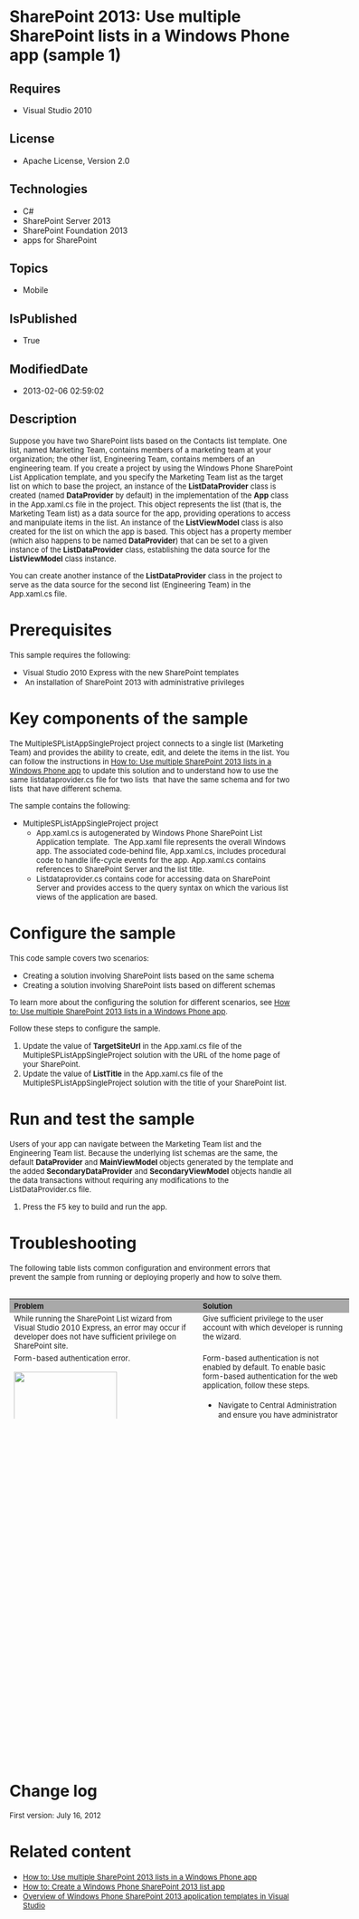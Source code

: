 # SharePoint 2013: Use multiple SharePoint lists in a Windows Phone app (sample 1)
## Requires
* Visual Studio 2010
## License
* Apache License, Version 2.0
## Technologies
* C#
* SharePoint Server 2013
* SharePoint Foundation 2013
* apps for SharePoint
## Topics
* Mobile
## IsPublished
* True
## ModifiedDate
* 2013-02-06 02:59:02
## Description

<p><span style="font-size:small">Suppose you have two SharePoint lists based on the Contacts list template. One list, named Marketing Team, contains members of a marketing team at your organization; the other list, Engineering Team, contains members of an engineering
 team. If you create a project by using the Windows Phone SharePoint List Application template, and you specify the Marketing Team list as the target list on which to base the project, an instance of the
<strong>ListDataProvider</strong> class is created (named <strong>DataProvider</strong> by default) in the implementation of the
<strong>App</strong> class in the App.xaml.cs file in the project. This object represents the list (that is, the Marketing Team list) as a data source for the app, providing operations to access and manipulate items in the list. An instance of the
<strong>ListViewModel</strong> class is also created for the list on which the app is based. This object has a property member (which also happens to be named
<strong>DataProvider</strong>) that can be set to a given instance of the <strong>
ListDataProvider</strong> class, establishing the data source for the <strong>ListViewModel</strong> class instance.</span></p>
<p><span style="font-size:small">You can create another instance of the <strong>ListDataProvider</strong> class in the project to serve as the data source for the second list (Engineering Team) in the App.xaml.cs file.</span></p>
<h1>Prerequisites</h1>
<p><span style="font-size:small">This sample requires the following:</span></p>
<ul>
<li><span style="font-size:small">Visual Studio 2010 Express with the new SharePoint templates</span>
</li><li><span style="font-size:small">&nbsp;</span><span style="font-size:small">An installation of SharePoint 2013 with administrative privileges</span>
</li></ul>
<h1>Key components of the sample</h1>
<p><span style="font-size:small">The MultipleSPListAppSingleProject project connects to a single list (Marketing Team) and provides the ability to create, edit, and delete the items in the list. You can follow the instructions in
<a href="http://msdn.microsoft.com/en-us/library/jj163289.aspx" target="_blank">How to: Use multiple SharePoint 2013 lists in a Windows Phone app</a> to update this solution and to understand how to use the same listdataprovider.cs file for two lists&nbsp;
 that have the same schema and for two lists&nbsp; that have different schema.</span></p>
<p><span style="font-size:small">The sample contains the following:</span></p>
<ul>
<li><span style="font-size:small">MultipleSPListAppSingleProject project</span>
<ul>
<li><span style="font-size:small">App.xaml.cs is autogenerated by Windows Phone SharePoint List Application template. &nbsp;The App.xaml file represents the overall Windows app. The associated code-behind file, App.xaml.cs, includes procedural code to handle
 life-cycle events for the app. App.xaml.cs contains references to SharePoint Server and the list title.</span>
</li><li><span style="font-size:small">Listdataprovider.cs contains code for accessing data on SharePoint Server and provides access to the query syntax on which the various list views of the application are based.</span>
</li></ul>
</li></ul>
<h1>Configure the sample</h1>
<p><span style="font-size:small">This code sample covers two scenarios:</span></p>
<ul>
<li><span style="font-size:small">Creating a solution involving SharePoint lists based on the same schema</span>
</li><li><span style="font-size:small">Creating a solution involving SharePoint lists based on different schemas</span>
</li></ul>
<p><span style="font-size:small">To learn more about the configuring the solution for different scenarios, see
<a href="http://msdn.microsoft.com/en-us/library/jj163289.aspx" target="_blank">How to: Use multiple SharePoint 2013 lists in a Windows Phone app</a>.</span></p>
<p><span style="font-size:small">Follow these steps to configure the sample.</span></p>
<ol>
<li><span style="font-size:small">Update the value of <strong>TargetSiteUrl</strong> in the App.xaml.cs file of the MultipleSPListAppSingleProject solution with the URL of the home page of your SharePoint.</span>
</li><li><span style="font-size:small">Update the value of <strong>ListTitle</strong> in the App.xaml.cs file of the MultipleSPListAppSingleProject solution with the title of your SharePoint list.</span>
</li></ol>
<h1>Run and test the sample</h1>
<p><span style="font-size:small">Users of your app can navigate between the Marketing Team list and the Engineering Team list. Because the underlying list schemas are the same, the default
<strong>DataProvider</strong> and <strong>MainViewModel</strong> objects generated by the template and the added
<strong>SecondaryDataProvider</strong> and <strong>SecondaryViewModel</strong> objects handle all the data transactions without requiring any modifications to the ListDataProvider.cs file.</span></p>
<ol>
<li><span style="font-size:small">Press the F5 key to build and run the app.</span>
</li></ol>
<h1>Troubleshooting</h1>
<p><span style="font-size:small">The following table lists common configuration and environment errors that prevent the sample from running or deploying properly and how to solve them.</span></p>
<table border="0" cellspacing="5" cellpadding="5" frame="void" align="left" style="width:601px; height:212px">
<tbody>
<tr style="background-color:#a9a9a9">
<th align="left" scope="col"><strong><span style="font-size:small">Problem </span>
</strong></th>
<th align="left" scope="col"><strong><span style="font-size:small">Solution</span></strong></th>
</tr>
<tr valign="top">
<td><span style="font-size:small">While running the SharePoint List wizard from Visual Studio 2010 Express, an error may occur if developer does not have sufficient privilege on SharePoint site.</span></td>
<td><span style="font-size:small">Give sufficient privilege to the user account with which developer is running the wizard.</span></td>
</tr>
<tr valign="top">
<td><span style="font-size:small">Form-based authentication error. <br>
<br>
<img id="60943" src="http://i1.code.msdn.s-msft.com/sharepoint-2013-use-a619f634/image/file/60943/1/fig1.png" alt="" width="182" height="339"></span></td>
<td><span style="font-size:small">Form-based authentication is not enabled by default. To enable basic form-based authentication for the web application, follow these steps.</span>
<ul>
<li><span style="font-size:small">Navigate to Central Administration and ensure you have administrator rights on the server.</span>
</li><li><span style="font-size:small">Under <strong>Application Management</strong>, choose
<strong>Manage Web Applications</strong>.</span> </li><li><span style="font-size:small">Choose your web application (on which you have your SharePoint site, which you are accessing from your mobile app).</span>
</li><li><span style="font-size:small">From the ribbon, choose <strong>Authentication Providers</strong>.</span>
</li><li><span style="font-size:small">In the <strong>Authentication Provider </strong>
dialog box, choose <strong>Default</strong> to edit the authentication.</span> </li><li><span style="font-size:small">In the <strong>Edit Authentication Model </strong>
window under <strong>Claims Authentication Types</strong>, choose <strong>Basic Authentication</strong>.</span>
</li></ul>
</td>
</tr>
</tbody>
</table>
<h1><br>
<br>
<span style="font-size:small">&nbsp;</span><br>
<br>
<br>
</h1>
<p>&nbsp;</p>
<p>&nbsp;</p>
<p>&nbsp;</p>
<p>&nbsp;</p>
<p>&nbsp;</p>
<p>&nbsp;</p>
<p>&nbsp;</p>
<p>&nbsp;</p>
<p>&nbsp;</p>
<p>&nbsp;</p>
<p>&nbsp;</p>
<p>&nbsp;</p>
<p>&nbsp;</p>
<p>&nbsp;</p>
<p>&nbsp;</p>
<p>&nbsp;</p>
<h1>Change log</h1>
<p><span style="font-size:small">First version: July 16, 2012</span></p>
<h1>Related content</h1>
<ul>
<li><span style="font-size:small"><a href="http://msdn.microsoft.com/en-us/library/jj163289.aspx" target="_blank">How to: Use multiple SharePoint 2013 lists in a Windows Phone app</a></span>
</li><li><span style="font-size:small"><a href="http://msdn.microsoft.com/en-us/library/jj163259.aspx" target="_blank">How to: Create a Windows Phone SharePoint 2013 list app</a></span>
</li><li><a href="http://msdn.microsoft.com/en-us/library/jj163786.aspx" target="_blank"><span style="font-size:small">Overview of Windows Phone SharePoint 2013 application templates in Visual Studio</span>
</a></li></ul>
